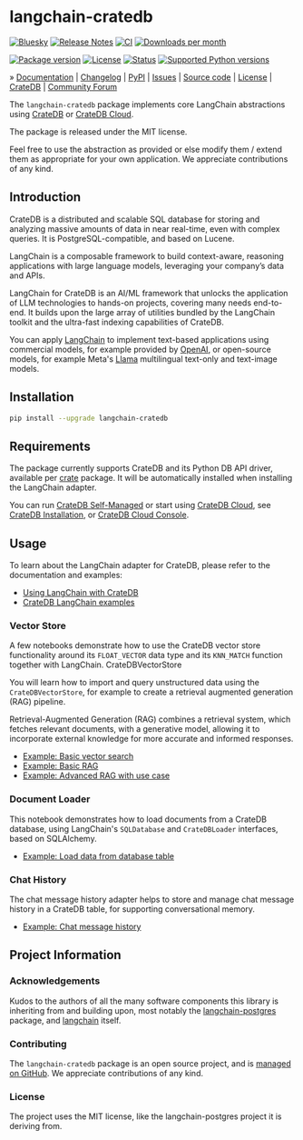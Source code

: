 # langchain-cratedb

[![Bluesky][badge-bluesky]][project-bluesky]
[![Release Notes][badge-release-notes]][project-release-notes]
[![CI][badge-ci]][project-ci]
[![Downloads per month][badge-downloads-per-month]][project-downloads]

[![Package version][badge-package-version]][project-pypi]
[![License][badge-license]][project-license]
[![Status][badge-status]][project-pypi]
[![Supported Python versions][badge-python-versions]][project-pypi]

» [Documentation]
| [Changelog]
| [PyPI]
| [Issues]
| [Source code]
| [License]
| [CrateDB]
| [Community Forum]

The `langchain-cratedb` package implements core LangChain abstractions
using [CrateDB] or [CrateDB Cloud].

The package is released under the MIT license. 

Feel free to use the abstraction as provided or else modify them / extend them
as appropriate for your own application. We appreciate contributions of any kind.

## Introduction

CrateDB is a distributed and scalable SQL database for storing and analyzing
massive amounts of data in near real-time, even with complex queries.
It is PostgreSQL-compatible, and based on Lucene.

LangChain is a composable framework to build context-aware, reasoning
applications with large language models, leveraging your company’s data
and APIs.

LangChain for CrateDB is an AI/ML framework that unlocks the application
of LLM technologies to hands-on projects, covering many needs end-to-end.
It builds upon the large array of utilities bundled by the LangChain
toolkit and the ultra-fast indexing capabilities of CrateDB.

You can apply [LangChain] to implement text-based applications using commercial
models, for example provided by [OpenAI], or open-source models, for example
Meta's [Llama] multilingual text-only and text-image models.

## Installation

```bash
pip install --upgrade langchain-cratedb
```

## Requirements

The package currently supports CrateDB and its Python DB API driver,
available per [crate] package. It will be automatically installed
when installing the LangChain adapter.

You can run [CrateDB Self-Managed] or start using [CrateDB Cloud],
see [CrateDB Installation], or [CrateDB Cloud Console].

## Usage

To learn about the LangChain adapter for CrateDB, please refer to the
documentation and examples:

- [Using LangChain with CrateDB]
- [CrateDB LangChain examples]

### Vector Store

A few notebooks demonstrate how to use the CrateDB vector store functionality
around its `FLOAT_VECTOR` data type and its `KNN_MATCH` function together with
LangChain. CrateDBVectorStore

You will learn how to import and query unstructured data using the
`CrateDBVectorStore`, for example to create a retrieval augmented generation
(RAG) pipeline.

Retrieval-Augmented Generation (RAG) combines a retrieval system, which fetches
relevant documents, with a generative model, allowing it to incorporate external
knowledge for more accurate and informed responses.

- [Example: Basic vector search]
- [Example: Basic RAG]
- [Example: Advanced RAG with use case]

### Document Loader

This notebook demonstrates how to load documents from a CrateDB database, using
LangChain's `SQLDatabase` and `CrateDBLoader` interfaces, based on SQLAlchemy.

- [Example: Load data from database table]

### Chat History

The chat message history adapter helps to store and manage chat message history
in a CrateDB table, for supporting conversational memory.

- [Example: Chat message history]


## Project Information

### Acknowledgements
Kudos to the authors of all the many software components this library is
inheriting from and building upon, most notably the [langchain-postgres]
package, and [langchain] itself.

### Contributing
The `langchain-cratedb` package is an open source project, and is
[managed on GitHub]. We appreciate contributions of any kind.

### License
The project uses the MIT license, like the langchain-postgres project
it is deriving from.


[CrateDB]: https://cratedb.com/database
[CrateDB Cloud]: https://cratedb.com/database/cloud
[CrateDB Cloud Console]: https://console.cratedb.cloud/
[CrateDB Installation]: https://cratedb.com/docs/guide/install/
[CrateDB LangChain examples]: https://github.com/crate/cratedb-examples/tree/main/topic/machine-learning/llm-langchain
[CrateDB Self-Managed]: https://cratedb.com/database/self-managed
[CrateDBVectorStore]: https://github.com/crate/langchain-cratedb/blob/cratedb/docs/vectorstores.ipynb
[crate]: https://pypi.org/project/crate/
[Example: Advanced RAG with use case]: https://github.com/crate/cratedb-examples/blob/main/topic/machine-learning/llm-langchain/cratedb_rag_customer_support_langchain.ipynb
[Example: Chat message history]: https://github.com/crate/cratedb-examples/blob/main/topic/machine-learning/llm-langchain/conversational_memory.ipynb
[Example: Basic RAG]: https://github.com/crate/cratedb-examples/blob/main/topic/machine-learning/llm-langchain/cratedb_rag_customer_support.ipynb
[Example: Basic vector search]: https://github.com/crate/cratedb-examples/blob/main/topic/machine-learning/llm-langchain/vector_search.ipynb
[Example: Load data from database table]: https://github.com/crate/cratedb-examples/blob/main/topic/machine-learning/llm-langchain/document_loader.ipynb
[LangChain]: https://www.langchain.com/
[langchain]: https://github.com/langchain-ai/langchain
[langchain-postgres]: https://github.com/langchain-ai/langchain-postgres
[Llama]: https://www.llama.com/
[OpenAI]: https://openai.com/
[Using LangChain with CrateDB]: https://cratedb.com/docs/guide/integrate/langchain/

[Changelog]: https://github.com/crate/langchain-cratedb/blob/cratedb/CHANGES.md
[Community Forum]: https://community.cratedb.com/
[Documentation]: https://cratedb.com/docs/guide/integrate/langchain/
[Issues]: https://github.com/crate/langchain-cratedb/issues
[License]: https://github.com/crate/langchain-cratedb/blob/cratedb/LICENSE
[managed on GitHub]: https://github.com/crate/langchain-cratedb
[PyPI]: https://pypi.org/project/langchain-cratedb/
[Source code]: https://github.com/crate/langchain-cratedb

[badge-bluesky]: https://img.shields.io/badge/Bluesky-0285FF?logo=bluesky&logoColor=fff&label=Follow%20%40CrateDB
[badge-ci]: https://github.com/crate/langchain-cratedb/actions/workflows/ci.yml/badge.svg
[badge-downloads-per-month]: https://pepy.tech/badge/langchain-cratedb/month
[badge-license]: https://img.shields.io/github/license/crate/langchain-cratedb.svg
[badge-package-version]: https://img.shields.io/pypi/v/langchain-cratedb.svg
[badge-python-versions]: https://img.shields.io/pypi/pyversions/langchain-cratedb.svg
[badge-release-notes]: https://img.shields.io/github/release/crate/langchain-cratedb?label=Release+Notes
[badge-status]: https://img.shields.io/pypi/status/langchain-cratedb.svg
[project-bluesky]: https://bsky.app/search?q=cratedb
[project-ci]: https://github.com/crate/langchain-cratedb/actions/workflows/ci.yml
[project-downloads]: https://pepy.tech/project/langchain-cratedb/
[project-license]: https://github.com/crate/langchain-cratedb/blob/cratedb/LICENSE
[project-pypi]: https://pypi.org/project/langchain-cratedb
[project-release-notes]: https://github.com/crate/langchain-cratedb/releases
